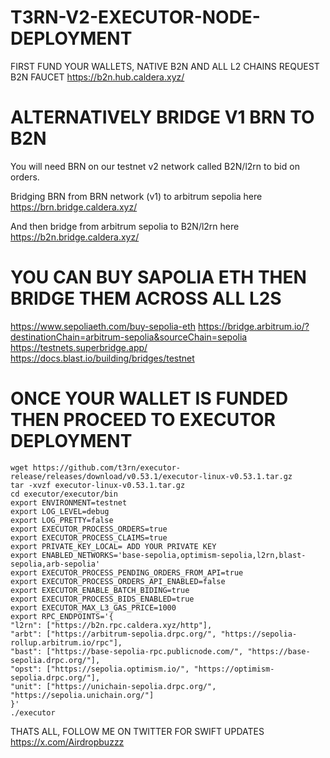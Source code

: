 # T3RN-V2-EXECUTOR-NODE-DEPLOYMENT
FIRST FUND YOUR WALLETS, NATIVE B2N AND ALL L2 CHAINS
REQUEST B2N FAUCET
https://b2n.hub.caldera.xyz/

# ALTERNATIVELY BRIDGE V1 BRN TO B2N
You will need BRN on our testnet v2 network called B2N/l2rn to bid on orders.

Bridging BRN from BRN network (v1) to arbitrum sepolia here https://brn.bridge.caldera.xyz/ 

And then bridge from arbitrum sepolia to B2N/l2rn here https://b2n.bridge.caldera.xyz/

# YOU CAN BUY SAPOLIA ETH THEN BRIDGE THEM ACROSS ALL L2S
https://www.sepoliaeth.com/buy-sepolia-eth
https://bridge.arbitrum.io/?destinationChain=arbitrum-sepolia&sourceChain=sepolia
https://testnets.superbridge.app/
https://docs.blast.io/building/bridges/testnet

# ONCE YOUR WALLET IS FUNDED THEN PROCEED TO EXECUTOR DEPLOYMENT

    wget https://github.com/t3rn/executor-release/releases/download/v0.53.1/executor-linux-v0.53.1.tar.gz
    tar -xvzf executor-linux-v0.53.1.tar.gz
    cd executor/executor/bin
    export ENVIRONMENT=testnet
    export LOG_LEVEL=debug
    export LOG_PRETTY=false
    export EXECUTOR_PROCESS_ORDERS=true
    export EXECUTOR_PROCESS_CLAIMS=true
    export PRIVATE_KEY_LOCAL= ADD YOUR PRIVATE KEY
    export ENABLED_NETWORKS='base-sepolia,optimism-sepolia,l2rn,blast-sepolia,arb-sepolia'
    export EXECUTOR_PROCESS_PENDING_ORDERS_FROM_API=true
    export EXECUTOR_PROCESS_ORDERS_API_ENABLED=false
    export EXECUTOR_ENABLE_BATCH_BIDING=true
    export EXECUTOR_PROCESS_BIDS_ENABLED=true
    export EXECUTOR_MAX_L3_GAS_PRICE=1000
    export RPC_ENDPOINTS='{
    "l2rn": ["https://b2n.rpc.caldera.xyz/http"],
    "arbt": ["https://arbitrum-sepolia.drpc.org/", "https://sepolia-rollup.arbitrum.io/rpc"],
    "bast": ["https://base-sepolia-rpc.publicnode.com/", "https://base-sepolia.drpc.org/"],
    "opst": ["https://sepolia.optimism.io/", "https://optimism-sepolia.drpc.org/"],
    "unit": ["https://unichain-sepolia.drpc.org/", "https://sepolia.unichain.org/"]
    }'
    ./executor

  THATS ALL, 
  FOLLOW ME ON TWITTER FOR SWIFT UPDATES  https://x.com/Airdropbuzzz

